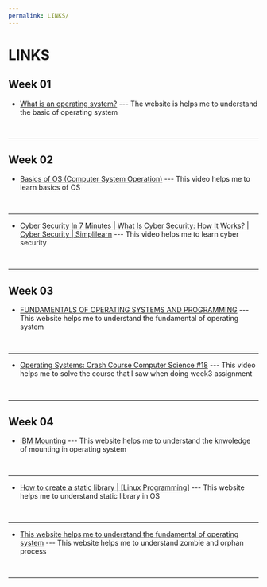 ```yaml
---
permalink: LINKS/
---
```


# LINKS

## Week 01
* [What is an operating system?](https://edu.gcfglobal.org/en/computerbasics/understanding-operating-systems/1/#) ---
The website is helps me to understand the basic of operating system
<br>
<hr>

## Week 02
* [Basics of OS (Computer System Operation)](https://www.youtube.com/watch?v=VjPgYcQqqN0) --- This video helps me to learn basics of OS
<br>
<hr>

* [Cyber Security In 7 Minutes | What Is Cyber Security: How It Works? | Cyber Security | Simplilearn](https://www.youtube.com/watch?v=inWWhr5tnEA) --- This video helps me to learn cyber security
<br>
<hr>

## Week 03
* [FUNDAMENTALS OF OPERATING SYSTEMS AND PROGRAMMING](https://www.mit.edu.au/study-with-us/units/MN404/MN404%20-%20Fundamentals%20of%20Operating%20Systems%20and%20Programming) --- This website helps me to understand the fundamental of operating system
<br>
<hr>

* [Operating Systems: Crash Course Computer Science #18](https://www.youtube.com/watch?v=26QPDBe-NB8) --- This video helps me to solve the course that I saw when doing week3 assignment
<br>
<hr>

## Week 04
* [IBM Mounting](https://www.ibm.com/docs/sr/aix/7.1?topic=systems-mounting) --- This website helps me to understand the knwoledge of mounting in operating system
<br>
<hr>

* [How to create a static library | [Linux Programming]](https://www.youtube.com/watch?v=3RmIVDgPmGk) --- This website helps me to understand static library in OS
<br>
<hr>

* [This website helps me to understand the fundamental of operating system](https://www.codingninjas.com/studio/library/zombie-and-orphan-process-in-os) --- This website helps me to understand zombie and orphan process
<br>
<hr>
